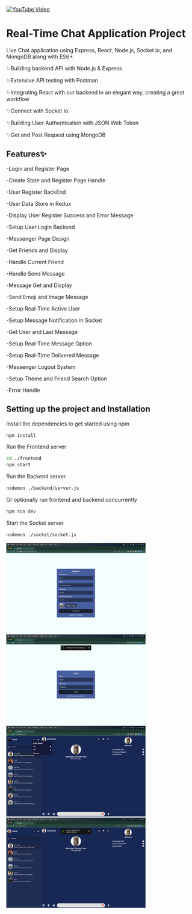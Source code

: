 [![YouTube Video](https://asset.cloudinary.com/dsw2tkyc8/b9c150c9531346d477cf97e0c6b0c83d)](https://www.youtube.com/watch?v=ANxQvAIdGc0")

# Real-Time Chat Application Project
Live Chat application using Express, React, Node.js, Socket io, and MongoDB along with ES6+. 

✨Building backend API with Node.js & Express

✨Extensive API testing with Postman

✨Integrating React with our backend in an elegant way, creating a great workflow

✨Connect with Socket io.

✨Building User Authentication with JSON Web Token

✨Get and Post Request using MongoDB

## Features✨

-Login and Register Page

-Create State and Register Page Handle

-User Register BackEnd

-User Data Store in Redux

-Display User Register Success and Error Message

-Setup User Login Backend

-Messenger Page Design

-Get Friends and Display

-Handle Current Friend

-Handle Send Message

-Message Get and Display

-Send Emoji and Image Message 

-Setup Real-Time Active User

-Setup Message Notification in Socket

-Get User and Last Message

-Setup Real-Time Message Option

-Setup Real-Time Delivered  Message

-Messenger Logout System

-Setup Theme and Friend Search Option

-Error Handle

## Setting up the project and Installation

Install the dependencies to get started using npm
```sh
npm install
```
Run the Frontend server
```sh
cd ./frontend
npm start 
```
Run the Backend server
```sh 
nodemon ./backend/server.js
```
Or optionally run frontend and backend concurrently
```sh 
npm run dev
```
Start the Socket server
```sh
nodemon ./socket/socket.js
```

<p float="center">
	<img src="https://github.com/codrAlxx/real-time-chat-app/blob/main/frontend/public/image/ScreenShot5.png" width="370">	
	<img src="https://github.com/codrAlxx/real-time-chat-app/blob/main/frontend/public/image/ScreenShot11.png" width="370">
	<img src="https://github.com/codrAlxx/real-time-chat-app/blob/main/frontend/public/image/ScreenShot15.png" width="370">
	<img src="https://github.com/codrAlxx/real-time-chat-app/blob/main/frontend/public/image/ScreenShot13.png" width="370">
</p>

